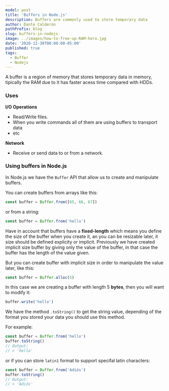 ```yaml
---
model: post
title: 'Buffers in Node.js'
description: Buffers are commonly used to store temporary data
author: Dante Calderón
pathPrefix: blog
slug: buffers-in-nodejs
image: ../images/how-to-free-up-RAM-hero.jpg
date: '2020-12-30T00:00:00-05:00'
published: true
tags:
  - Buffer
  - Nodejs
---
```


A buffer is a region of memory that stores temporary data in memory, tipically the RAM due to it has faster acess time compared with HDDs.

### Uses

**I/O Operations**

* Read/Write files.
* When you write commands all of them are using buffers to transport data
* etc

**Network**

* Receive or send data to or from a network.

### Using buffers in Node.js

In Node.js we have the `Buffer`  API that allow us to create and manipulate buffers.

You can create buffers from arrays like this:

```ts
const buffer = Buffer.from([65, 66, 67])
```

or from a string:

```ts
const buffer = Buffer.from('hello')
```

Have in account that buffers have a **fixed-length** which means you define the size of the buffer 
when you create it, an you can be resizable later, it size should be defined explicity or implicit.
Previously we have created implicit size buffer by giving only the value of the buffer, 
in that case the buffer has the length of the value given.

But you can create buffer with implicit size in order to manipulate the value later, like this:

```ts
const buffer = Buffer.alloc(5)
```

In this case we are creating a buffer with length 5 **bytes**, then you will want to modify it:

```ts
buffer.write('hello')
``` 

We have the method `.toString()` to get the string value, depending of the format you stored your data
you should use this method.

For example:
```ts
const buffer = Buffer.from('hello')
buffer.toString()
// Output:
// > 'hello'
```

or if you can store `latin1` format to support specifal latin characters:

```ts
const buffer = Buffer.from('Adiós')
buffer.toString()
// Output:
// > 'Adiós'
```

